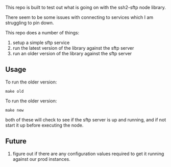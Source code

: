 This repo is built to test out what is going on with the ssh2-sftp node library.

There seem to be some issues with connecting to services which I am struggling to pin down.


This repo does a number of things:

1. setup a simple sftp service
2. run the latest version of the library against the sftp server
3. run an older version of the library against the sftp server

## Usage

To run the older version:

``` shell
make old
```

To run the older version:

``` shell
make new
```

both of these will check to see if the sftp server is up and running, and if not start it up before executing the node.


## Future

1. figure out if there are any configuration values required to get it running against our prod instances.
